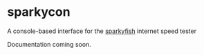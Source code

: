 # sparkycon
A console-based interface for the [sparkyfish](https://github.com/chrissnell/sparkyfish) internet speed tester

Documentation coming soon.
